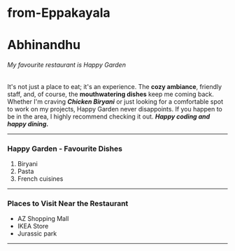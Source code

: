 # from-Eppakayala

# Abhinandhu
###### My favourite restaurant is Happy Garden

It's not just a place to eat; it's an experience. The **cozy ambiance**, friendly staff, and, of course, the **mouthwatering dishes** keep me coming back.<br>Whether I'm craving ***Chicken Biryani*** or just looking for a comfortable spot to work on my projects, Happy Garden never disappoints. If you happen to be in the area, I highly recommend checking it out. ***Happy coding and happy dining.***

---
### Happy Garden - Favourite Dishes
1. Biryani
2. Pasta
3. French cuisines
---
### Places to Visit Near the Restaurant
- AZ Shopping Mall
- IKEA Store
- Jurassic park
---